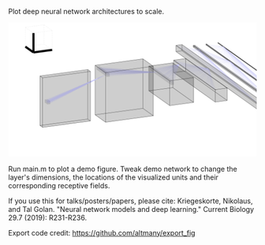 Plot deep neural network architectures to scale.

![Demo architecture](dnn_architecture.png)

Run main.m to plot a demo figure.
Tweak demo network to change the layer's dimensions, the locations of the visualized units and their corresponding receptive fields.

If you use this for talks/posters/papers, please cite:
Kriegeskorte, Nikolaus, and Tal Golan. "Neural network models and deep learning." Current Biology 29.7 (2019): R231-R236.

Export code credit: https://github.com/altmany/export_fig